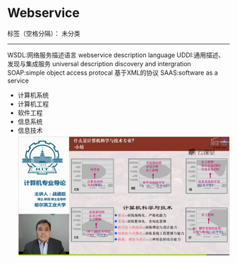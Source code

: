 ﻿# Webservice

标签（空格分隔）： 未分类

---

WSDL:网络服务描述语言 webservice description language
UDDI:通用描述、发现与集成服务 universal description discovery and intergration
SOAP:simple object access protocal 基于XML的协议
SAAS:software as a service

- 计算机系统
- 计算机工程
- 软件工程
- 信息系统
- 信息技术
![专业](images/专业.png)




